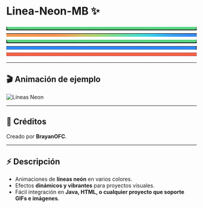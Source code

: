 #  Linea-Neon-MB ✨

![line](https://github.com/BrayanOFC/Lines-Neon-MB/raw/main/assets/Logo-verde.jpg)
![line](https://github.com/BrayanOFC/Lines-Neon-MB/raw/main/assets/logo-arcoiris.jpg)  
![Line Verde](https://github.com/BrayanOFC/Lines-Neon-MB/raw/main/assets/logo-verde.jpg)  
![Line Azul](https://github.com/BrayanOFC/Lines-Neon-MB/raw/main/assets/logo-azul.jpg)  
![Line Rojo](https://github.com/BrayanOFC/Lines-Neon-MB/raw/main/assets/logo-rojo.jpg)  

---

## 🎬 Animación de ejemplo

![Líneas Neon](https://github.com/BrayanOFC/Lines-Neon-MB/raw/main/assets/line-neon.gif)

---

## 👑 Créditos

Creado por **BrayanOFC**.

---

## ⚡ Descripción

- Animaciones de **líneas neón** en varios colores.  
- Efectos **dinámicos y vibrantes** para proyectos visuales.  
- Fácil integración en **Java, HTML, o cualquier proyecto que soporte GIFs e imágenes**.